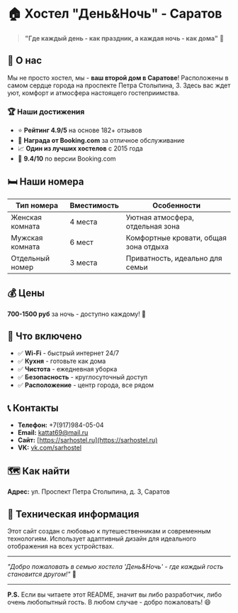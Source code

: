 # 🏠 Хостел "День&Ночь" - Саратов

> **"Где каждый день - как праздник, а каждая ночь - как дома"** 🌙

## 📍 О нас

Мы не просто хостел, мы - **ваш второй дом в Саратове**! Расположены в самом сердце города на проспекте Петра Столыпина, 3. Здесь вас ждет уют, комфорт и атмосфера настоящего гостеприимства.

### 🏆 Наши достижения

- ⭐ **Рейтинг 4.9/5** на основе 182+ отзывов
- 🏅 **Награда от Booking.com** за отличное обслуживание
- 📈 **Один из лучших хостелов** с 2015 года
- 🎯 **9.4/10** по версии Booking.com

## 🛏️ Наши номера

| Тип номера      | Вместимость | Особенности                           |
| --------------- | ----------- | ------------------------------------- |
| Женская комната | 4 места     | Уютная атмосфера, отдельная зона      |
| Мужская комната | 6 мест      | Комфортные кровати, общая зона отдыха |
| Отдельный номер | 3 места     | Приватность, идеально для семьи       |

## 💰 Цены

**700-1500 руб** за ночь - доступно каждому! 💸

## 🌟 Что включено

- ✅ **Wi-Fi** - быстрый интернет 24/7
- ✅ **Кухня** - готовьте как дома
- ✅ **Чистота** - ежедневная уборка
- ✅ **Безопасность** - круглосуточный доступ
- ✅ **Расположение** - центр города, все рядом

## 📞 Контакты

- **Телефон:** +7(917)984-05-04
- **Email:** kattat69@mail.ru
- **Сайт:** [https://sarhostel.ru](https://sarhostel.ru)
- **VK:** [vk.com/sarhostel](https://vk.com/sarhostel)

## 🗺️ Как найти

**Адрес:** ул. Проспект Петра Столыпина, д. 3, Саратов

## 🚀 Техническая информация

Этот сайт создан с любовью к путешественникам и современным технологиям. Использует адаптивный дизайн для идеального отображения на всех устройствах.

---

_"Добро пожаловать в семью хостела 'День&Ночь' - где каждый гость становится другом!"_ 🤗

---

**P.S.** Если вы читаете этот README, значит вы либо разработчик, либо очень любопытный гость. В любом случае - добро пожаловать! 😄
